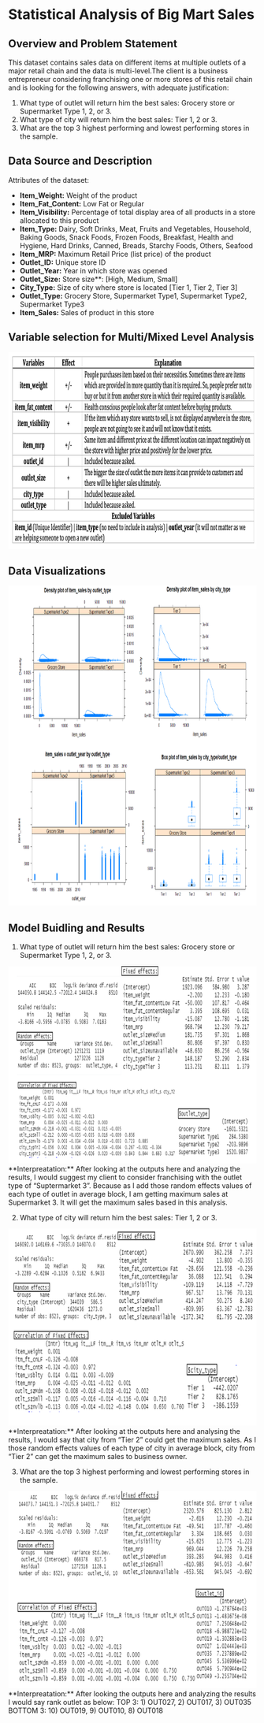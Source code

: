 # Statistical Analysis of Big Mart Sales
## Overview and Problem Statement
This dataset contains sales data on different items at multiple outlets of a major retail chain and the data is multi-level.The client is a business entrepreneur considering franchising one or more stores of this retail chain and is looking for the following answers, with adequate justification:

1) What type of outlet will return him the best sales: Grocery store or Supermarket Type 1, 2, or 3.
2) What type of city will return him the best sales: Tier 1, 2 or 3. 
3) What are the top 3 highest performing and lowest performing stores in the sample.

## Data Source and Description
Attributes of the dataset:

- **Item_Weight:** Weight of the product
- **Item_Fat_Content:** Low Fat or Regular
- **Item_Visibility:** Percentage of total display area of all products in a store allocated to this product
- **Item_Type:** Dairy, Soft Drinks, Meat, Fruits and Vegetables, Household, Baking Goods, Snack Foods, Frozen Foods, Breakfast, Health and Hygiene, Hard Drinks, Canned, Breads, Starchy Foods, Others, Seafood
- **Item_MRP:** Maximum Retail Price (list price) of the product
- **Outlet_ID:** Unique store ID
- **Outlet_Year:** Year in which store was opened
- **Outlet_Size:** Store size**: [High, Medium, Small]
- **City_Type:** Size of city where store is located [Tier 1, Tier 2, Tier 3]
- **Outlet_Type:** Grocery Store, Supermarket Type1, Supermarket Type2, Supermarket Type3
- **Item_Sales:** Sales of product in this store

## Variable selection for Multi/Mixed Level Analysis
<img src="images/Variables.png" width="900" height="400">

## Data Visualizations
<img src="images/Visualizations.png" width="900" height="650">

## Model Buidling and Results
1) What type of outlet will return him the best sales: Grocery store or Supermarket Type 1, 2, or 3.
<img src="images/1.png" width="900" height="400">
**Interpreatation:** After looking at the outputs here and analyzing the results, I would suggest my client to consider franchising with the outlet type of “Suptermarket 3”. Because as I add those random effects values of each type of outlet in average block, I am getting maximum sales at Supermarket 3. It will get the maximum sales based in this analysis.

2) What type of city will return him the best sales: Tier 1, 2 or 3. 
<img src="images/2.png" width="900" height="400">
**Interpreatation:** After looking at the outputs here and analysing the results, I would say that city from “Tier 2” could get the maximum sales. As I those random effects values of each type of city in average block, city from “Tier 2” can get the maximum sales to business owner.

3) What are the top 3 highest performing and lowest performing stores in the sample.
<img src="images/3.png" width="900" height="400">
**Interpreatation:** After looking the outputs here and analyzing the results I would say rank outlet as below:
TOP 3: 1) OUT027, 2) OUT017, 3) OUT035
BOTTOM 3: 10) OUT019, 9) OUT010, 8) OUT018


